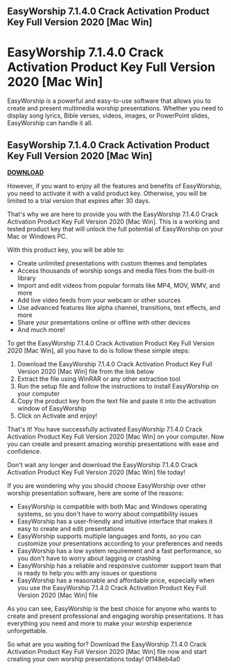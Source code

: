 ## EasyWorship 7.1.4.0 Crack Activation Product Key Full Version 2020 [Mac Win]

 


 
# EasyWorship 7.1.4.0 Crack Activation Product Key Full Version 2020 [Mac Win]
 
EasyWorship is a powerful and easy-to-use software that allows you to create and present multimedia worship presentations. Whether you need to display song lyrics, Bible verses, videos, images, or PowerPoint slides, EasyWorship can handle it all.
 
## EasyWorship 7.1.4.0 Crack Activation Product Key Full Version 2020 [Mac Win]


[**DOWNLOAD**](https://www.google.com/url?q=https%3A%2F%2Fshurll.com%2F2tKCxH&sa=D&sntz=1&usg=AOvVaw24QWWTqrqHQ2KFHEABKCMX)

 
However, if you want to enjoy all the features and benefits of EasyWorship, you need to activate it with a valid product key. Otherwise, you will be limited to a trial version that expires after 30 days.
 
That's why we are here to provide you with the EasyWorship 7.1.4.0 Crack Activation Product Key Full Version 2020 [Mac Win]. This is a working and tested product key that will unlock the full potential of EasyWorship on your Mac or Windows PC.
 
With this product key, you will be able to:
 
- Create unlimited presentations with custom themes and templates
- Access thousands of worship songs and media files from the built-in library
- Import and edit videos from popular formats like MP4, MOV, WMV, and more
- Add live video feeds from your webcam or other sources
- Use advanced features like alpha channel, transitions, text effects, and more
- Share your presentations online or offline with other devices
- And much more!

To get the EasyWorship 7.1.4.0 Crack Activation Product Key Full Version 2020 [Mac Win], all you have to do is follow these simple steps:

1. Download the EasyWorship 7.1.4.0 Crack Activation Product Key Full Version 2020 [Mac Win] file from the link below
2. Extract the file using WinRAR or any other extraction tool
3. Run the setup file and follow the instructions to install EasyWorship on your computer
4. Copy the product key from the text file and paste it into the activation window of EasyWorship
5. Click on Activate and enjoy!

That's it! You have successfully activated EasyWorship 7.1.4.0 Crack Activation Product Key Full Version 2020 [Mac Win] on your computer. Now you can create and present amazing worship presentations with ease and confidence.
 
Don't wait any longer and download the EasyWorship 7.1.4.0 Crack Activation Product Key Full Version 2020 [Mac Win] file today!
  
If you are wondering why you should choose EasyWorship over other worship presentation software, here are some of the reasons:

- EasyWorship is compatible with both Mac and Windows operating systems, so you don't have to worry about compatibility issues
- EasyWorship has a user-friendly and intuitive interface that makes it easy to create and edit presentations
- EasyWorship supports multiple languages and fonts, so you can customize your presentations according to your preferences and needs
- EasyWorship has a low system requirement and a fast performance, so you don't have to worry about lagging or crashing
- EasyWorship has a reliable and responsive customer support team that is ready to help you with any issues or questions
- EasyWorship has a reasonable and affordable price, especially when you use the EasyWorship 7.1.4.0 Crack Activation Product Key Full Version 2020 [Mac Win] file

As you can see, EasyWorship is the best choice for anyone who wants to create and present professional and engaging worship presentations. It has everything you need and more to make your worship experience unforgettable.
 
So what are you waiting for? Download the EasyWorship 7.1.4.0 Crack Activation Product Key Full Version 2020 [Mac Win] file now and start creating your own worship presentations today!
 0f148eb4a0
